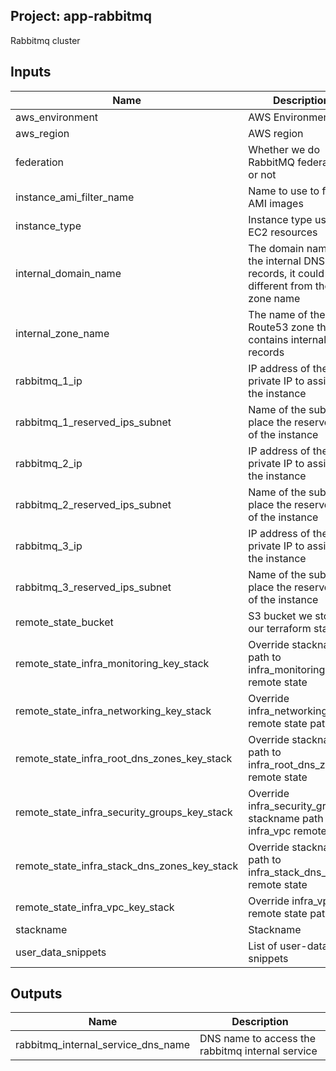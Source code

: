 ## Project: app-rabbitmq

Rabbitmq cluster

## Inputs

| Name | Description | Type | Default | Required |
|------|-------------|:----:|:-----:|:-----:|
| aws\_environment | AWS Environment | string | n/a | yes |
| aws\_region | AWS region | string | `"eu-west-1"` | no |
| federation | Whether we do RabbitMQ federation or not | string | `"false"` | no |
| instance\_ami\_filter\_name | Name to use to find AMI images | string | `""` | no |
| instance\_type | Instance type used for EC2 resources | string | `"t2.medium"` | no |
| internal\_domain\_name | The domain name of the internal DNS records, it could be different from the zone name | string | n/a | yes |
| internal\_zone\_name | The name of the Route53 zone that contains internal records | string | n/a | yes |
| rabbitmq\_1\_ip | IP address of the private IP to assign to the instance | string | `""` | no |
| rabbitmq\_1\_reserved\_ips\_subnet | Name of the subnet to place the reserved IP of the instance | string | `""` | no |
| rabbitmq\_2\_ip | IP address of the private IP to assign to the instance | string | `""` | no |
| rabbitmq\_2\_reserved\_ips\_subnet | Name of the subnet to place the reserved IP of the instance | string | `""` | no |
| rabbitmq\_3\_ip | IP address of the private IP to assign to the instance | string | `""` | no |
| rabbitmq\_3\_reserved\_ips\_subnet | Name of the subnet to place the reserved IP of the instance | string | `""` | no |
| remote\_state\_bucket | S3 bucket we store our terraform state in | string | n/a | yes |
| remote\_state\_infra\_monitoring\_key\_stack | Override stackname path to infra\_monitoring remote state | string | `""` | no |
| remote\_state\_infra\_networking\_key\_stack | Override infra\_networking remote state path | string | `""` | no |
| remote\_state\_infra\_root\_dns\_zones\_key\_stack | Override stackname path to infra\_root\_dns\_zones remote state | string | `""` | no |
| remote\_state\_infra\_security\_groups\_key\_stack | Override infra\_security\_groups stackname path to infra\_vpc remote state | string | `""` | no |
| remote\_state\_infra\_stack\_dns\_zones\_key\_stack | Override stackname path to infra\_stack\_dns\_zones remote state | string | `""` | no |
| remote\_state\_infra\_vpc\_key\_stack | Override infra\_vpc remote state path | string | `""` | no |
| stackname | Stackname | string | n/a | yes |
| user\_data\_snippets | List of user-data snippets | list | n/a | yes |

## Outputs

| Name | Description |
|------|-------------|
| rabbitmq\_internal\_service\_dns\_name | DNS name to access the rabbitmq internal service |

